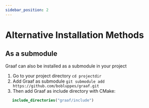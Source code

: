 ```yaml
---
sidebar_position: 2
---
```


# Alternative Installation Methods

## As a submodule

Graaf can also be installed as a submodule in your project

1. Go to your project directory `cd projectdir`
1. Add Graaf as submodule `git submodule add https://github.com/bobluppes/graaf.git`
1. Then add Graaf as include directory with CMake:

```CMake
   include_directories("graaf/include")
```
